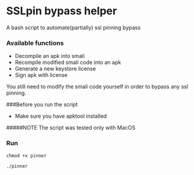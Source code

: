 # SSLpin bypass helper
A bash script to automate(partially) ssl pinning bypass


### Available functions
- Decompile an apk into smali
- Recompile modified smali code into an apk
- Generate a new keystore license
- Sign apk with license

You still need to modify the smali code yourself in order to bypass any ssl pinning.

###Before you run the script
- Make sure you have apktool installed

#####NOTE The script was tested only with MacOS

### Run
`chmod +x pinner`

`./pinner`
